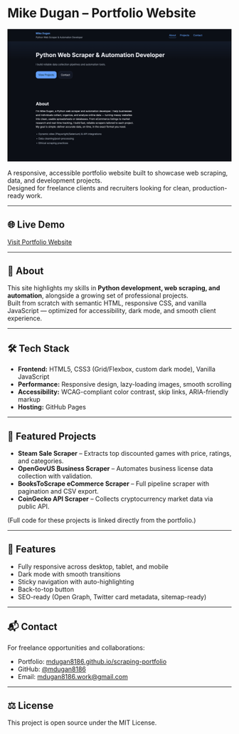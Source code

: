 # Mike Dugan – Portfolio Website

![Portfolio Preview](assets/images/portfolio-home.png)

A responsive, accessible portfolio website built to showcase web scraping, data, and development projects.  
Designed for freelance clients and recruiters looking for clean, production-ready work.

---

## 🌐 Live Demo

[Visit Portfolio Website](https://mdugan8186.github.io/scraping-portfolio/)

---

## 📖 About

This site highlights my skills in **Python development, web scraping, and automation**, alongside a growing set of professional projects.  
Built from scratch with semantic HTML, responsive CSS, and vanilla JavaScript — optimized for accessibility, dark mode, and smooth client experience.

---

## 🛠️ Tech Stack

- **Frontend:** HTML5, CSS3 (Grid/Flexbox, custom dark mode), Vanilla JavaScript
- **Performance:** Responsive design, lazy-loading images, smooth scrolling
- **Accessibility:** WCAG-compliant color contrast, skip links, ARIA-friendly markup
- **Hosting:** GitHub Pages

---

## 📂 Featured Projects

- **Steam Sale Scraper** – Extracts top discounted games with price, ratings, and categories.
- **OpenGovUS Business Scraper** – Automates business license data collection with validation.
- **BooksToScrape eCommerce Scraper** – Full pipeline scraper with pagination and CSV export.
- **CoinGecko API Scraper** – Collects cryptocurrency market data via public API.

(Full code for these projects is linked directly from the portfolio.)

---

## 🚀 Features

- Fully responsive across desktop, tablet, and mobile
- Dark mode with smooth transitions
- Sticky navigation with auto-highlighting
- Back-to-top button
- SEO-ready (Open Graph, Twitter card metadata, sitemap-ready)

---

## 📬 Contact

For freelance opportunities and collaborations:

- Portfolio: [mdugan8186.github.io/scraping-portfolio](https://mdugan8186.github.io/scraping-portfolio/)
- GitHub: [@mdugan8186](https://github.com/mdugan8186)
- Email: [mdugan8186.work@gmail.com](mailto:mdugan8186.work@gmail.com)

---

## ⚖️ License

This project is open source under the MIT License.
